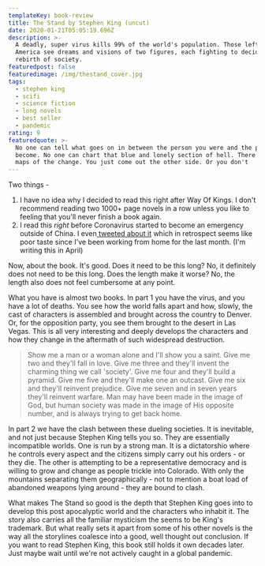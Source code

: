 ```yaml
---
templateKey: book-review
title: The Stand by Stephen King (uncut)
date: 2020-01-21T05:05:19.696Z
description: >-
  A deadly, super virus kills 99% of the world's population. Those left in
  America see dreams and visions of two figures, each fighting to decide the
  rebirth of society.
featuredpost: false
featuredimage: /img/thestand_cover.jpg
tags:
  - stephen king
  - scifi
  - science fiction
  - long novels
  - best seller
  - pandemic
rating: 9
featuredquote: >-
  No one can tell what goes on in between the person you were and the person you
  become. No one can chart that blue and lonely section of hell. There are no
  maps of the change. You just come out the other side. Or you don't
---
```

Two things -

1. I have no idea why I decided to read this right after Way Of Kings. I don't recommend reading two 1000+ page novels in a row unless you like to feeling that you'll never finish a book again.
2. I read this _right_ before Coronavirus started to become an emergency outside of China. I even[ tweeted about it](https://twitter.com/IanMundy/status/1219707187812954112?s=20) which in retrospect seems like poor taste since I've been working from home for the last month. (I'm writing this in April)

Now, about the book. It's good. Does it need to be this long? No, it definitely does not need to be this long. Does the length make it worse? No, the length also does not feel cumbersome at any point.

What you have is almost two books. In part 1 you have the virus, and you have a lot of deaths. You see how the world falls apart and how, slowly, the cast of characters is assembled and brought across the country to Denver. Or, for the opposition party, you see them brought to the desert in Las Vegas. This is all very interesting and deeply develops the characters and how they change in the aftermath of such widespread destruction.

> Show me a man or a woman alone and I'll show you a saint. Give me two and they'll fall in love. Give me three and they'll invent the charming thing we call 'society'. Give me four and they'll build a pyramid. Give me five and they'll make one an outcast. Give me six and they'll reinvent prejudice. Give me seven and in seven years they'll reinvent warfare. Man may have been made in the image of God, but human society was made in the image of His opposite number, and is always trying to get back home.

In part 2 we have the clash between these dueling societies. It is inevitable, and not just because Stephen King tells you so. They are essentially incompatible worlds. One is run by a strong man. It is a dictatorshio where he controls every aspect and the citizens simply carry out his orders - or they die. The other is attempting to be a representative democracy and is willing to grow and change as people trickle into Colorado. With only the mountains separating them geographically - not to mention a boat load of abandoned weapons lying around - they are bound to clash.

What makes The Stand so good is the depth that Stephen King goes into to develop this post apocalyptic world and the characters who inhabit it. The story also carries all the familiar mysticism the seems to be King's trademark. But what really sets it apart from some of his other novels is the way all the storylines coalesce into a good, well thought out conclusion. If you want to read Stephen King, this book still holds it own decades later. Just maybe wait until we're not actively caught in a global pandemic.
